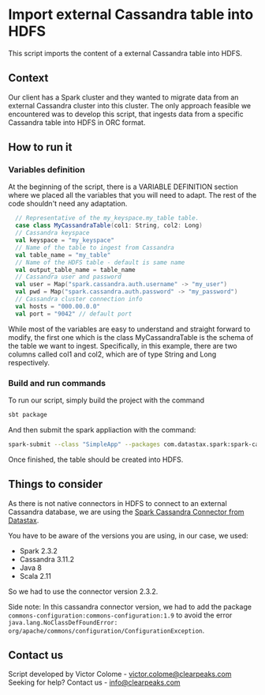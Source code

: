 # Import external Cassandra table into HDFS

This script imports the content of a external Cassandra table into HDFS.

## Context

Our client has a Spark cluster and they wanted to migrate data from an external Cassandra cluster into this cluster. 
The only approach feasible we encountered was to develop this script, that ingests data from a specific Cassandra table into HDFS in ORC format.

## How to run it 

### Variables definition 

At the beginning of the script, there is a VARIABLE DEFINITION section where we placed all the variables that you will need to adapt. The rest of the code shouldn't need any adaptation.

```scala
  // Representative of the my_keyspace.my_table table.
  case class MyCassandraTable(col1: String, col2: Long)
  // Cassandra keyspace
  val keyspace = "my_keyspace"
  // Name of the table to ingest from Cassandra
  val table_name = "my_table"
  // Name of the HDFS table - default is same name
  val output_table_name = table_name
  // Cassandra user and password
  val user = Map("spark.cassandra.auth.username" -> "my_user")
  val pwd = Map("spark.cassandra.auth.password" -> "my_password")
  // Cassandra cluster connection info
  val hosts = "000.00.0.0"
  val port = "9042" // default port
```

While most of the variables are easy to understand and straight forward to modify, the first one which is the class MyCassandraTable is the schema of the table we want to ingest. Specifically, in this example, there are two columns called col1 and col2, which are of type String and Long respectively.

### Build and run commands

To run our script, simply build the project with the command

```sh
sbt package
```

And then submit the spark appliaction with the command:

```sh
spark-submit --class "SimpleApp" --packages com.datastax.spark:spark-cassandra-connector_2.11:2.3.2,commons-configuration:commons-configuration:1.9 target/scala-2.11/simple-project_2.11-1.0.jar
```

Once finished, the table should be created into HDFS.

## Things to consider

As there is not native connectors in HDFS to connect to an external Cassandra database, we are using the [Spark Cassandra Connector from Datastax](https://github.com/datastax/spark-cassandra-connector).

You have to be aware of the versions you are using, in our case, we used:

- Spark 2.3.2
- Cassandra 3.11.2
- Java 8
- Scala 2.11

So we had to use the connector version 2.3.2.

Side note: In this cassandra connector version, we had to add the package `commons-configuration:commons-configuration:1.9` to avoid the error `java.lang.NoClassDefFoundError: org/apache/commons/configuration/ConfigurationException`.

## Contact us

Script developed by Victor Colome - victor.colome@clearpeaks.com
Seeking for help? Contact us - info@clearpeaks.com
